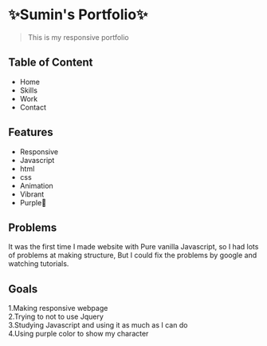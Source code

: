  #  ✨Sumin's Portfolio✨
>This is my responsive portfolio 


## Table of Content 
* Home
* Skills 
* Work 
* Contact 

## Features 
* Responsive 
* Javascript
* html 
* css
* Animation 
* Vibrant 
* Purple💜 

## Problems 
It was the first time I made website with Pure vanilla Javascript, so I had lots of problems at making structure, But I could fix the problems by google and watching tutorials. 

## Goals 
1.Making responsive webpage <br>
2.Trying to not to use Jquery <br>
3.Studying Javascript and using it as much as I can do <br>
4.Using purple color to show my character <br>
